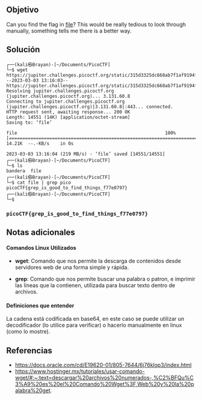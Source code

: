 ## Objetivo

Can you find the flag in [file](https://jupiter.challenges.picoctf.org/static/315d3325dc668ab7f1af9194f2de7e7a/file)? This would be really tedious to look through manually, something tells me there is a better way.

## Solución
```
┌──(kali㉿Brayan)-[~/Documents/PicoCTF]
└─$ wget https://jupiter.challenges.picoctf.org/static/315d3325dc668ab7f1af9194f2de7e7a/file              
--2023-03-03 13:16:03--  https://jupiter.challenges.picoctf.org/static/315d3325dc668ab7f1af9194f2de7e7a/file
Resolving jupiter.challenges.picoctf.org (jupiter.challenges.picoctf.org)... 3.131.60.8
Connecting to jupiter.challenges.picoctf.org (jupiter.challenges.picoctf.org)|3.131.60.8|:443... connected.
HTTP request sent, awaiting response... 200 OK
Length: 14551 (14K) [application/octet-stream]
Saving to: ‘file’

file                                                       100%[=======================================================================================================================================>]  14.21K  --.-KB/s    in 0s      

2023-03-03 13:16:04 (219 MB/s) - ‘file’ saved [14551/14551]                                                  
┌──(kali㉿Brayan)-[~/Documents/PicoCTF]
└─$ ls
bandera  file                                                         
┌──(kali㉿Brayan)-[~/Documents/PicoCTF]
└─$ cat file | grep pico
picoCTF{grep_is_good_to_find_things_f77e0797}                                     
┌──(kali㉿Brayan)-[~/Documents/PicoCTF]
└─$ 

```

### `picoCTF{grep_is_good_to_find_things_f77e0797}`

## Notas adicionales

#### Comandos Linux Utilizados 

- **wget**: Comando que nos permite la descarga de contenidos desde servidores web de una forma simple y rápida.

- **grep**: Comando que nos permite buscar una palabra o patron, e imprimir las líneas que la contienen, utilizada para buscar texto dentro de archivos.

#### Definiciones que entender

La cadena está codificada en base64, en este caso se puede utilizar un decodificador (lo utilice para verificar) o hacerlo manualmente en linux (como lo mostre).

## Referencias

-  https://docs.oracle.com/cd/E19620-01/805-7644/6j76klop3/index.html
- https://www.hostinger.mx/tutoriales/usar-comando-wget/#:~:text=descargar%20archivos%20numerados-,%C2%BFQu%C3%A9%20es%20el%20Comando%20Wget%3F,Web%20y%20la%20palabra%20get.